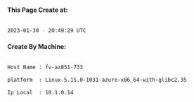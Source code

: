 
   
#### This Page Create at:

```bash

2023-01-30 - 20:49:29 UTC

```

#### Create By Machine:

```bash

Host Name : fv-az851-733

platform  : Linux-5.15.0-1031-azure-x86_64-with-glibc2.35

Ip Local  : 10.1.0.14

```

